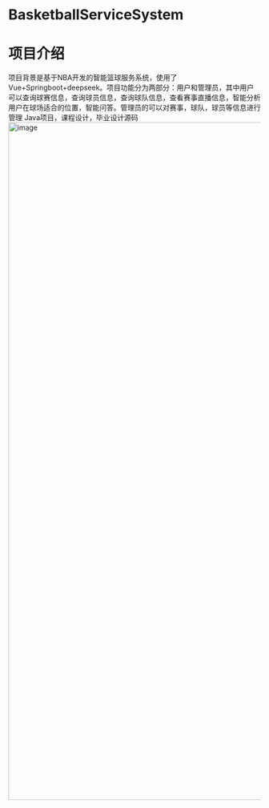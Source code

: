 # BasketballServiceSystem
# 项目介绍
项目背景是基于NBA开发的智能篮球服务系统，使用了Vue+Springboot+deepseek。项目功能分为两部分：用户和管理员，其中用户可以查询球赛信息，查询球员信息，查询球队信息，查看赛事直播信息，智能分析用户在球场适合的位置，智能问答。管理员的可以对赛事，球队，球员等信息进行管理
Java项目，课程设计，毕业设计源码
<img width="2505" height="1354" alt="image" src="https://github.com/user-attachments/assets/2bf21802-c36c-4d9d-849b-b384b0158720" />
